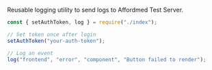 

Reusable logging utility to send logs to Affordmed Test Server.


```js
const { setAuthToken, log } = require("./index");

// Set token once after login
setAuthToken("your-auth-token");

// Log an event
log("frontend", "error", "component", "Button failed to render");